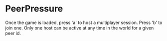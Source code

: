 # PeerPressure

Once the game is loaded, press 'a' to host a multiplayer session. Press 'b' to join one. Only one host can be active at any time in the world for a given peer id.
